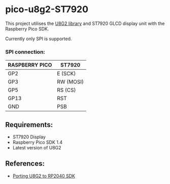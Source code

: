 # pico-u8g2-ST7920

This project utilises the [U8G2 library](https://github.com/olikraus/u8g2) and ST7920 GLCD display unit with the Raspberry Pico SDK.

Currently only SPI is supported.

### SPI connection:
|RASPBERRY PICO|ST7920
|---|---
|GP2|E (SCK)
|GP3|RW (MOSI)
|GP5|RS (CS)
|GP13|RST
|GND|PSB

## Requirements:
- ST7920 Display
- Raspberry Pico SDK 1.4
- Latest version of U8G2

## References:
- [Porting U8G2 to RP2040 SDK](https://github.com/olikraus/u8g2/issues/2159)
